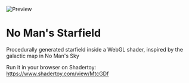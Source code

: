 ![Preview](https://i.imgur.com/RmBqJOC.png)

# No Man's Starfield
Procedurally generated starfield inside a WebGL shader, inspired by the galactic map in No Man's Sky

Run it in your browser on Shadertoy: https://www.shadertoy.com/view/MtcGDf
